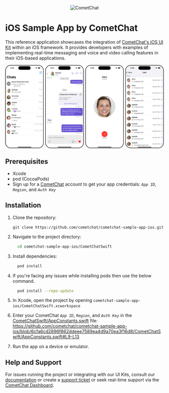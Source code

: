<p align="center">
  <img alt="CometChat" src="https://assets.cometchat.io/website/images/logos/banner.png">
</p>

# iOS Sample App by CometChat

This reference application showcases the integration of [CometChat's iOS UI Kit](https://www.cometchat.com/docs/v4/ios-uikit/overview) within an iOS framework. It provides developers with examples of implementing real-time messaging and voice and video calling features in their iOS-based applications.

<div style="
    display: flex;
    align-items: center;
    justify-content: center;">
   <img src="./Screenshots/overview_cometchat_screens.png" />
</div>

## Prerequisites

- Xcode 
- pod (CocoaPods)
- Sign up for a [CometChat](https://app.cometchat.com/) account to get your app credentials: _`App ID`_, _`Region`_, and _`Auth Key`_


## Installation
1. Clone the repository:
    ```
    git clone https://github.com/cometchat/cometchat-sample-app-ios.git
    ```

2. Navigate to the project directory:
    ```sh
      cd cometchat-sample-app-ios/CometChatSwift
    ```

3. Install dependencies:
    ```sh
      pod install
    ```

4. If you're facing any issues while installing pods then use the below command.
    ```sh
      pod install --repo-update
    ```

5. In Xcode, open the project by opening `cometchat-sample-app-ios/CometChatSwift.xcworkspace`

6. Enter your CometChat _`App ID`_, _`Region`_, and _`Auth Key`_ in the [CometChatSwift/AppConstants.swift](CometChatSwift/AppConstants.swift) file:
   https://github.com/cometchat/cometchat-sample-app-ios/blob/6cfa6cd2896f862ddeee7589ea4d9a70ea3f16d8/CometChatSwift/AppConstants.swift#L9-L13


7. Run the app on a device or emulator.


## Help and Support
For issues running the project or integrating with our UI Kits, consult our [documentation](https://www.cometchat.com/docs/ios-uikit/integration) or create a [support ticket](https://help.cometchat.com/hc/en-us) or seek real-time support via the [CometChat Dashboard](http://app.cometchat.com/).
